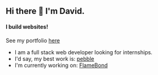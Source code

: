 ## Hi there 👋 I'm David.
#### I build websites!

See my portfolio [here](https://davidsling.in)

- I am a full stack web developer looking for internships.
- I'd say, my best work is: [pebble](https://github.com/david-sling/pebble)
- I'm currently working on: [FlameBond](https://github.com/david-sling/flame-bond)
